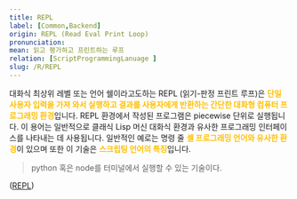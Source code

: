```yaml
---
title: REPL
label: [Common,Backend]
origin: REPL (Read Eval Print Loop)
pronunciation: 
mean: 읽고 평가하고 프린트하는 루프
relation: [ScriptProgrammingLanuage ]
slug: /R/REPL
---
```


<content>


<p>대화식 최상위 레벨 또는 언어 쉘이라고도하는 REPL (읽기-판정 프린트 루프)은 <span style="color:#FFBF00; font-weight:bold;">단일 사용자 입력을 가져 와서 실행하고 결과를 사용자에게 반환하는 간단한 대화형 컴퓨터 프로그래밍 환경</span>입니다. REPL 환경에서 작성된 프로그램은 piecewise 단위로 실행됩니다. 이 용어는 일반적으로 클래식 Lisp 머신 대화식 환경과 유사한 프로그래밍 인터페이스를 나타내는 데 사용됩니다. 일반적인 예로는 명령 줄 <span style="color:#FFBF00; font-weight:bold;">셸 프로그래밍 언어와 유사한 환경</span>이 있으며 또한 이 기술은 <span style="color:#FFBF00; font-weight:bold;">스크립팅 언어의 특징</span>입니다.</p>
<blockquote>
  <p>python 혹은 node를 터미널에서 실행할 수 있는 기술이다.</p>
</blockquote>
<p>(<a href="https://en.wikipedia.org/wiki/Read%E2%80%93eval%E2%80%93print_loop">REPL</a>)</p>


</content>
